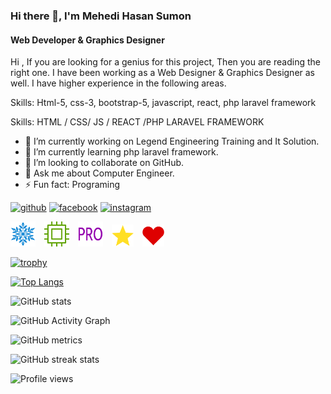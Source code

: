 ### Hi there 👋, I'm Mehedi Hasan Sumon
#### Web Developer & Graphics Designer
Hi , If you are looking for a genius for this project, Then you are reading the right one. I have been working as a Web Designer & Graphics Designer as well. I have higher experience in the following areas.

Skills: Html-5, css-3, bootstrap-5, javascript, react, php laravel framework

Skills: HTML / CSS/ JS / REACT /PHP LARAVEL FRAMEWORK

- 🔭 I’m currently working on Legend Engineering Training and It Solution. 
- 🌱 I’m currently learning php laravel framework. 
- 👯 I’m looking to collaborate on GitHub. 
- 💬 Ask me about Computer Engineer. 
- ⚡ Fun fact: Programing 


[<img src='https://cdn.jsdelivr.net/npm/simple-icons@3.0.1/icons/github.svg' alt='github' height='40'>](https://github.com/sumon63)  [<img src='https://cdn.jsdelivr.net/npm/simple-icons@3.0.1/icons/facebook.svg' alt='facebook' height='40'>](https://www.facebook.com/mh)  [<img src='https://cdn.jsdelivr.net/npm/simple-icons@3.0.1/icons/instagram.svg' alt='instagram' height='40'>](https://www.instagram.com/sumon/)  

<a href='https://archiveprogram.github.com/'><img src='https://raw.githubusercontent.com/acervenky/animated-github-badges/master/assets/acbadge.gif' width='40' height='40'></a> <a href='https://docs.github.com/en/developers'><img src='https://raw.githubusercontent.com/acervenky/animated-github-badges/master/assets/devbadge.gif' width='40' height='40'></a> <a href='https://github.com/pricing'><img src='https://raw.githubusercontent.com/acervenky/animated-github-badges/master/assets/pro.gif' width='40' height='40'></a> <a href='https://stars.github.com/'><img src='https://raw.githubusercontent.com/acervenky/animated-github-badges/master/assets/starbadge.gif' width='35' height='35'></a> <a href='https://docs.github.com/en/github/supporting-the-open-source-community-with-github-sponsors'><img src='https://raw.githubusercontent.com/acervenky/animated-github-badges/master/assets/sponsorbadge.gif' width='35' height='35'></a> 

[![trophy](https://github-profile-trophy.vercel.app/?username=sumon63)](https://github.com/ryo-ma/github-profile-trophy)

[![Top Langs](https://github-readme-stats.vercel.app/api/top-langs/?username=sumon63)](https://github.com/anuraghazra/github-readme-stats)

![GitHub stats](https://github-readme-stats.vercel.app/api?username=sumon63&show_icons=true&count_private=true)  

![GitHub Activity Graph](https://activity-graph.herokuapp.com/graph?username=sumon63)  

![GitHub metrics](https://metrics.lecoq.io/sumon63)  

![GitHub streak stats](https://github-readme-streak-stats.herokuapp.com/?user=sumon63)  

![Profile views](https://gpvc.arturio.dev/sumon63)  
